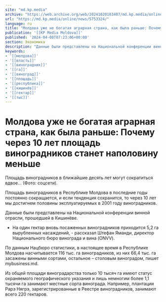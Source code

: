 ```yaml
---
site: "md.kp.media"
archive: "https://web.archive.org/web/20241020103407/md.kp.media/online/news/5753324/"
url: "https://md.kp.media/online/news/5753324/"
language: ru
title: "Молдова уже не богатая аграрная страна, как была раньше: Почему через 10 лет площадь виноградников станет наполовину меньше"
publication: '[[KP Media Moldova]]'
published: '2024-04-08T07:23:06+00:00'
section: Экономика
description: "Данные были представлены на Национальной конференции винной отрасли, прошедшей в Кишинёве"
keywords:
- '[[молдова]]'
- '[[власть]]'
- '[[виноградник]]'
- '[[га]]'
- '[[виноград]]'
- '[[площадь]]'
- '[[республика]]'
- '[[кишинёв]]'
- '[[гектар]]'
- '[[тыс]]'
---
```


# Молдова уже не богатая аграрная страна, как была раньше: Почему через 10 лет площадь виноградников станет наполовину меньше

Площадь виноградников в ближайшие десять лет могут сократиться вдвое... (Фото: соцсети).

Площадь виноградников в Республике Молдова в последние годы постоянно сокращается, и если тенденция сохранится, то через 10 лет мы достигнем половины эксплуатируемых в 2001 году виноградников.

Данные были представлены на Национальной конференции винной отрасли, прошедшей в Кишинёве.

- На один гектар вновь посаженных виноградников приходится 5,2 га вырубленных насаждений, - рассказал Штефан Яманди, директор Национального бюро винограда и вина (ONVV).

По данным Нацбюро статистики, в настоящее время в Республике Молдова насчитывается 116 тыс. га виноградников, из них 66,4 тыс. га засажены винными сортами, остальное – столовым виноградом, пишет mybusiness.md.

Из общей площади виноградарства только 10 тысяч га имеют статус охраняемого географического указания и лишь немногим более 1,1 тысячи га занимают местные сорта винограда. Например, плантации Рарэ Нягрэ, зарегистрированные в Реестре виноградников, занимают всего 220 гектаров.